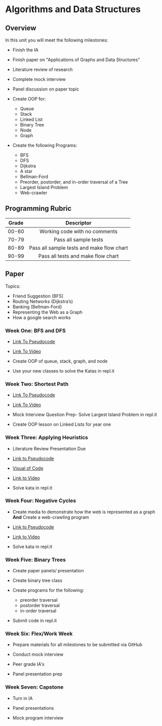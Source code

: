 # Algorithms and Data Structures
## Overview
In this unit you will meet the following milestones:
- Finish the IA
- Finish paper on "Applications of Graphs and Data Structures"
- Literature review of research
- Complete mock interview
- Panel discussion on paper topic
- Create OOP for:

  - Queue
  - Stack
  - Linked List
  - Binary Tree
  - Node
  - Graph


- Create the following Programs:

  - BFS
  - DFS
  - Dijkstra
  - A star
  - Bellman-Ford
  - Preorder, postorder, and in-order traversal of a Tree
  - Largest Island Problem
  - Web-crawler

## Programming Rubric

| Grade         | Descriptor                                |
| ------------- |:------------------------------------------:
| 00-60         | Working code with no comments             |
| 70-79         | Pass all sample tests                     |  
| 80-89         | Pass all sample tests and make flow chart |
| 90-99         | Pass all tests and make flow chart        |    


## Paper
Topics:
- Friend Suggestion (BFS)
- Routing Networks (Dijkstra’s)
- Banking (Bellman-Ford)
- Representing the Web as a Graph
- How a google search works

### Week One: BFS and DFS

- [Link To Pseudocode](https://ocw.mit.edu/courses/electrical-engineering-and-computer-science/6-006-introduction-to-algorithms-fall-2011/lecture-videos/MIT6_006F11_lec13.pdf)

- [Link To Video](https://ocw.mit.edu/courses/electrical-engineering-and-computer-science/6-006-introduction-to-algorithms-fall-2011/lecture-videos/lecture-13-breadth-first-search-bfs/)

- Create OOP of queue, stack, graph, and node

- Use your new classes to solve the Katas in repl.it

### Week Two: Shortest Path

- [Link To Pseudocode](https://ocw.mit.edu/courses/electrical-engineering-and-computer-science/6-006-introduction-to-algorithms-fall-2011/lecture-videos/MIT6_006F11_lec13.pdf)

- [Link To Video](https://ocw.mit.edu/courses/electrical-engineering-and-computer-science/6-006-introduction-to-algorithms-fall-2011/lecture-videos/lecture-13-breadth-first-search-bfs/)

- Mock Interview Question Prep- Solve Largest Island Problem in repl.it

- Create OOP lesson on Linked Lists for year one

### Week Three: Applying Heuristics
- Literature Review Presentation Due

- [Link to Pseudocode](https://ocw.mit.edu/courses/electrical-engineering-and-computer-science/6-006-introduction-to-algorithms-fall-2011/lecture-videos/MIT6_006F11_lec18.pdf)

- [Visual of Code](https://www.youtube.com/watch?v=ySN5Wnu88nE)

- [Link to Video](https://ocw.mit.edu/courses/electrical-engineering-and-computer-science/6-006-introduction-to-algorithms-fall-2011/lecture-videos/lecture-18-speeding-up-dijkstra/)

- Solve kata in repl.it

### Week Four: Negative Cycles

- Create media to demonstrate how the web is represented as a graph **And** Create a web-crawling program

- [Link to Pseudocode](https://ocw.mit.edu/courses/electrical-engineering-and-computer-science/6-006-introduction-to-algorithms-fall-2011/lecture-videos/MIT6_006F11_lec17.pdf)

- [Link to Video](https://ocw.mit.edu/courses/electrical-engineering-and-computer-science/6-006-introduction-to-algorithms-fall-2011/lecture-videos/lecture-17-bellman-ford/)

- Solve kata in repl.it

### Week Five: Binary Trees
- Create paper panels/ presentation

- Create binary tree class

- Create programs for the following:
  - preorder traversal
  - postorder traversal
  - in-order traversal


- Submit code in repl.it

### Week Six: Flex/Work Week
- Prepare materials for all milestones to be submitted via GitHub

- Conduct mock interview

- Peer grade IA's

- Panel presentation prep


### Week Seven: Capstone
- Turn in IA

- Panel presentations

- Mock program interview
